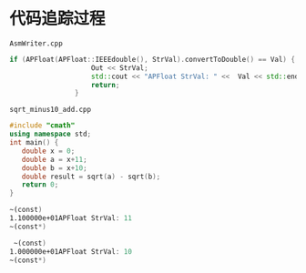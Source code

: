 # 代码追踪过程

```AsmWriter.cpp```

```cpp
if (APFloat(APFloat::IEEEdouble(), StrVal).convertToDouble() == Val) {
                    Out << StrVal;
                    std::cout << "APFloat StrVal: " <<  Val << std::endl;
                    return;
                }
```



```sqrt_minus10_add.cpp```

```cpp
#include "cmath" 
using namespace std;
int main() {
   double x = 0;
   double a = x+11;
   double b = x+10;
   double result = sqrt(a) - sqrt(b);
   return 0;
}
```





```asm
~(const)
1.100000e+01APFloat StrVal: 11
~(const*)

 ~(const)
1.000000e+01APFloat StrVal: 10
~(const*)
```


